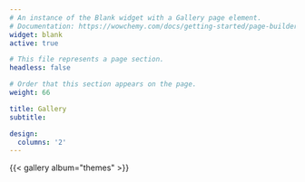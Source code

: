```yaml
---
# An instance of the Blank widget with a Gallery page element.
# Documentation: https://wowchemy.com/docs/getting-started/page-builder/
widget: blank
active: true

# This file represents a page section.
headless: false

# Order that this section appears on the page.
weight: 66

title: Gallery
subtitle:

design:
  columns: '2'
---
```


{{< gallery album="themes" >}}

